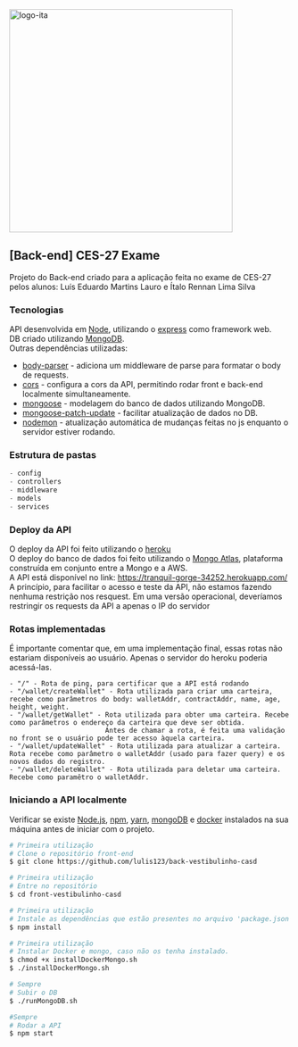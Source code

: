 <img alt="logo-ita" title="#CES 27 EXAME" src="https://logodownload.org/wp-content/uploads/2018/01/ita-logo.png" width="400px" />

## [Back-end] CES-27 Exame
Projeto do Back-end criado para a aplicação feita no exame de CES-27 pelos alunos: Luís Eduardo Martins Lauro e Ítalo Rennan Lima Silva

### Tecnologias
API desenvolvida em [Node](https://nodejs.org/en/), utilizando o [express](https://expressjs.com/) como framework web. <br/>
DB criado utilizando [MongoDB](https://www.mongodb.com/). <br/> 
Outras dependências utilizadas: 
 - [body-parser](https://www.npmjs.com/package/body-parser) - adiciona um middleware de parse para formatar o body de requests.
 - [cors](https://www.npmjs.com/package/cors) - configura a cors da API, permitindo rodar front e back-end localmente simultaneamente.
 - [mongoose](https://mongoosejs.com/) - modelagem do banco de dados utilizando MongoDB.
 - [mongoose-patch-update](https://www.npmjs.com/package/mongoose-patch-update) - facilitar atualização de dados no DB.
 - [nodemon](https://www.npmjs.com/package/nodemon) - atualização automática de mudanças feitas no js enquanto o servidor estiver rodando.

### Estrutura de pastas
 ```js
 - config
 - controllers
 - middleware
 - models
 - services
 ```

### Deploy da API
O deploy da API foi feito utilizando o [heroku](https://dashboard.heroku.com/) <br/>
O deploy do banco de dados foi feito utilizando o [Mongo Atlas](https://www.mongodb.com/cloud/atlas), plataforma construída em conjunto entre a Mongo e a AWS. <br/>
A API está disponível no link: https://tranquil-gorge-34252.herokuapp.com/ <br/>
A princípio, para facilitar o acesso e teste da API, não estamos fazendo nenhuma restrição nos resquest. Em uma versão operacional, deveríamos restringir os requests da API a apenas o IP do servidor<br/>

### Rotas implementadas
É importante comentar que, em uma implementação final, essas rotas não estariam disponíveis ao usuário. Apenas o servidor do heroku poderia acessá-las.
```
- "/" - Rota de ping, para certificar que a API está rodando
- "/wallet/createWallet" - Rota utilizada para criar uma carteira, recebe como parâmetros do body: walletAddr, contractAddr, name, age, height, weight.
- "/wallet/getWallet" - Rota utilizada para obter uma carteira. Recebe como parâmetros o endereço da carteira que deve ser obtida. 
                        Antes de chamar a rota, é feita uma validação no front se o usuário pode ter acesso àquela carteira.
- "/wallet/updateWallet" - Rota utilizada para atualizar a carteira. Rota recebe como parâmetro o walletAddr (usado para fazer query) e os novos dados do registro.
- "/wallet/deleteWallet" - Rota utilizada para deletar uma carteira. Recebe como paramêtro o walletAddr.
```

### Iniciando a API localmente
Verificar se existe [Node.js](https://nodejs.org/en/), [npm](https://www.npmjs.com/), [yarn](https://yarnpkg.com/), [mongoDB](https://www.mongodb.com/) e [docker](https://www.docker.com/) instalados na sua máquina antes de iniciar com o projeto. 

```bash
# Primeira utilização
# Clone o repositório front-end
$ git clone https://github.com/lulis123/back-vestibulinho-casd

# Primeira utilização
# Entre no repositório
$ cd front-vestibulinho-casd

# Primeira utilização
# Instale as dependências que estão presentes no arquivo 'package.json'
$ npm install

# Primeira utilização
# Instalar Docker e mongo, caso não os tenha instalado.
$ chmod +x installDockerMongo.sh
$ ./installDockerMongo.sh

# Sempre
# Subir o DB
$ ./runMongoDB.sh

#Sempre
# Rodar a API
$ npm start
```
